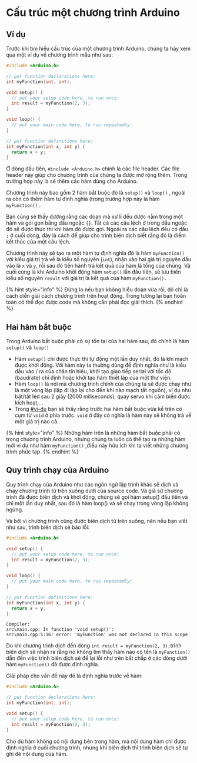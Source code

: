 # Cấu trúc một chương trình Arduino

## Ví dụ

Trước khi tìm hiểu cấu trúc của một chương trình Arduino, chúng ta hãy xem qua một ví dụ về chương trình mẫu như sau:

```cpp
#include <Arduino.h>

// put function declarations here:
int myFunction(int, int);

void setup() {
  // put your setup code here, to run once:
  int result = myFunction(2, 3);
}

void loop() {
  // put your main code here, to run repeatedly:
}

// put function definitions here:
int myFunction(int x, int y) {
  return x + y;
}
```

Ở dòng đầu tiên, `#include <Arduino.h>` chính là các file header. Các file header này giúp cho chương trình của chúng ta được mở rộng thêm. Trong trường hợp này là sẽ thêm các hàm dùng cho Arduino.

Chương trình này bao gồm 2 hàm bắt buộc đó là `setup()` và `loop()` , ngoài ra còn có thêm hàm tự định nghĩa (trong trường hợp này là hàm `myFunction()` .&#x20;

Bạn cũng sẽ thấy đường rằng các đoạn mã xử lí đều được nằm trong một hàm và gói gọn bằng dấu ngoặc `{}`. Tất cả các câu lệch ở trong dấu ngoặc đó sẽ được thực thi khi hàm đó được gọi. Ngoài ra các câu lệch đều có dấu `;` ở cuối dòng, đây là cách để giúp cho trình biên dịch biết rằng đó là điểm kết thúc của một câu lệch.

Chương trình này sẽ tạo ra một hàm tự định nghĩa đó là hàm `myFunction()` với kiểu giá trị trả về là kiểu số nguyên (`int`), nhận vào hai giá trị nguyên đầu vào là `x` và `y`, rồi sau đó tiến hành trả kết quả của hàm là tổng của chúng. Và cuối cùng là khi Arduino khởi động hàm `setup()` lần đầu tiên, sẽ lưu biến kiểu số nguyên `result` với giá trị là kết quả của hàm `myFunction().`

{% hint style="info" %}
Đừng lo nếu bạn không hiểu đoạn vừa rồi, đó chỉ là cách diễn giải cách chương trình trên hoạt động. Trong tương lại bạn hoàn toàn có thể đọc được code mà không cần phải đọc giải thích.
{% endhint %}

## Hai hàm bắt buộc

Trong Arduino bắt buộc phải có sự tồn tại của hai hàm sau, đó chính là hàm `setup()` và `loop()`

* Hàm `setup()` chỉ được thực thi tự động một lần duy nhất, đó là khi mạch được khởi động. Với hàm này ta thường dùng để định nghĩa như là kiểu đầu vào / ra của chân tín hiệu, khởi tạo giao tiếp serial với tốc độ (baudrate) chỉ định hoặc khởi tạo hàm thiết lập của một thư viện.
* Hàm `loop()` là nơi mà chương trình chính của chúng ta sẽ được chạy như là một vòng lặp (lặp đi lặp lại cho đến khi nào mạch tắt nguồn), ví dụ như bật/tắt led sau 2 giây (2000 miliseconds), quay servo khi cảm biến được kích hoạt,...
* Trong [#vi-du](cau-truc-mot-chuong-trinh-arduino.md#vi-du "mention") bạn sẽ thấy rằng trước hai hàm bắt buộc vừa kể trên có cụm từ `void` ở phía trước. `void` ở đây có nghĩa là hàm này sẽ không trả về một giá trị nào cả.

{% hint style="info" %}
Những hàm trên là những hàm bắt buộc phải có trong chương trình Arduino, nhưng chúng ta luôn có thể tạo ra những hàm mới ví dụ như hàm `myFunction()` ,điều này hữu ích khi ta viết những chương trình phức tạp.&#x20;
{% endhint %}

## Quy trình chạy của Arduino

Quy trình chạy của Arduino như các ngôn ngữ lập trình khác sẽ dịch và chạy chương trình từ trên xuống dưới của source code. Và giả sử chương trình đã được biên dịch và khởi động, chúng sẽ gọi hàm setup() đầu tiên và chỉ một lần duy nhất, sau đó là hàm loop() và sẽ chạy trong vòng lặp không ngừng.

Và bởi vì chương trình cũng được biên dịch từ trên xuống, nên nếu bạn viết như sau, trình biên dịch sẽ báo lỗi:

```cpp
#include <Arduino.h>

void setup() {
  // put your setup code here, to run once:
  int result = myFunction(2, 3);
}

void loop() {
  // put your main code here, to run repeatedly:
}

// put function definitions here:
int myFunction(int x, int y) {
  return x + y;
}
```

```
Compiler:
src\main.cpp: In function 'void setup()':
src\main.cpp:5:16: error: 'myFunction' was not declared in this scope
```

Do khi chương trình dịch đến dòng `int result = myFunction(2, 3);`trình biên dịch sẽ nhận ra rằng nó không tìm thấy hàm nào có tên là `myFunction()` dẫn đến việc trình biên dịch sẽ để lại lỗi như trên bất chấp ở các dòng dưới hàm `myFunction()` đã được định nghĩa.&#x20;

Giải pháp cho vấn đề này đó là định nghĩa trước về hàm:

```cpp
#include <Arduino.h>

// put function declarations here:
int myFunction(int, int);

void setup() {
  // put your setup code here, to run once:
  int result = myFunction(2, 3);
}
```

Cho dù hàm không có nội dung bên trong hàm, mà nội dung hàm chỉ được định nghĩa ở cuối chương trình, nhưng khi biên dịch thì trình biên dịch sẽ tự ghi đè nội dung của hàm.&#x20;

